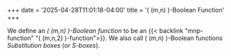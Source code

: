 +++
date = '2025-04-28T11:01:18-04:00'
title = '\( (m,n) \)-Boolean Function'
+++

We define an _\( (m,n) \)-Boolean function_ to be an
{{< backlink "mnp-function" "\( (m,n,2) \)-function">}}. We also
call \( (m,n) \)-Boolean functions _Substitution boxes_ (or
_S-boxes_).
